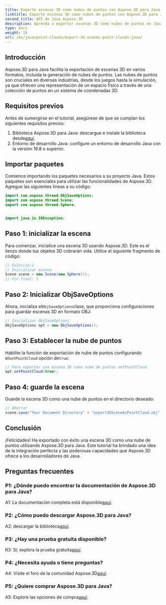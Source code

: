 ```yaml
---
title: Exporte escenas 3D como nubes de puntos con Aspose.3D para Java
linktitle: Exporte escenas 3D como nubes de puntos con Aspose.3D para Java
second_title: API de Java Aspose.3D
description: Aprenda a exportar escenas 3D como nubes de puntos en Java con Aspose.3D. Mejore sus aplicaciones con potentes gráficos y visualización en 3D.
type: docs
weight: 15
url: /es/java/point-clouds/export-3d-scenes-point-clouds-java/
---
```

## Introducción

Aspose.3D para Java facilita la exportación de escenas 3D en varios formatos, incluida la generación de nubes de puntos. Las nubes de puntos son cruciales en diversas industrias, desde los juegos hasta la simulación, ya que ofrecen una representación de un espacio físico a través de una colección de puntos en un sistema de coordenadas 3D.

## Requisitos previos

Antes de sumergirse en el tutorial, asegúrese de que se cumplan los siguientes requisitos previos:

1.  Biblioteca Aspose.3D para Java: descargue e instale la biblioteca desde[aquí](https://releases.aspose.com/3d/java/).
2. Entorno de desarrollo Java: configure un entorno de desarrollo Java con la versión 19.8 o superior.

## Importar paquetes

Comience importando los paquetes necesarios a su proyecto Java. Estos paquetes son esenciales para utilizar las funcionalidades de Aspose.3D. Agregue las siguientes líneas a su código:

```java
import com.aspose.threed.ObjSaveOptions;
import com.aspose.threed.Scene;
import com.aspose.threed.Sphere;


import java.io.IOException;
```

## Paso 1: inicializar la escena

Para comenzar, inicialice una escena 3D usando Aspose.3D. Este es el lienzo donde tus objetos 3D cobrarán vida. Utilice el siguiente fragmento de código:

```java
// ExInicio:1
// Inicializar escena
Scene scene = new Scene(new Sphere());
// Fin final: 1
```

## Paso 2: Inicializar ObjSaveOptions

 Ahora, inicializa el`ObjSaveOptions`clase, que proporciona configuraciones para guardar escenas 3D en formato OBJ:

```java
// Inicializar ObjSaveOptions
ObjSaveOptions opt = new ObjSaveOptions();
```

## Paso 3: Establecer la nube de puntos

 Habilite la función de exportación de nube de puntos configurando el`setPointCloud` opción de`true`:

```java
// Para exportar una escena 3D como nube de puntos setPointCloud
opt.setPointCloud(true);
```

## Paso 4: guarde la escena

Guarde la escena 3D como una nube de puntos en el directorio deseado:

```java
// Ahorrar
scene.save("Your Document Directory" + "export3DSceneAsPointCloud.obj", opt);
```

## Conclusión

¡Felicidades! Ha exportado con éxito una escena 3D como una nube de puntos utilizando Aspose.3D para Java. Este tutorial ha brindado una idea de la integración perfecta y las poderosas capacidades que Aspose.3D ofrece a los desarrolladores de Java.

## Preguntas frecuentes

### P1: ¿Dónde puedo encontrar la documentación de Aspose.3D para Java?

 A1: La documentación completa está disponible[aquí](https://reference.aspose.com/3d/java/).

### P2: ¿Cómo puedo descargar Aspose.3D para Java?

 A2: descargar la biblioteca[aquí](https://releases.aspose.com/3d/java/).

### P3: ¿Hay una prueba gratuita disponible?

 R3: Sí, explora la prueba gratuita[aquí](https://releases.aspose.com/).

### P4: ¿Necesita ayuda o tiene preguntas?

 A4: Visite el foro de la comunidad Aspose.3D[aquí](https://forum.aspose.com/c/3d/18).

### P5: ¿Quiere comprar Aspose.3D para Java?

 A5: Explore las opciones de compra[aquí](https://purchase.aspose.com/buy).